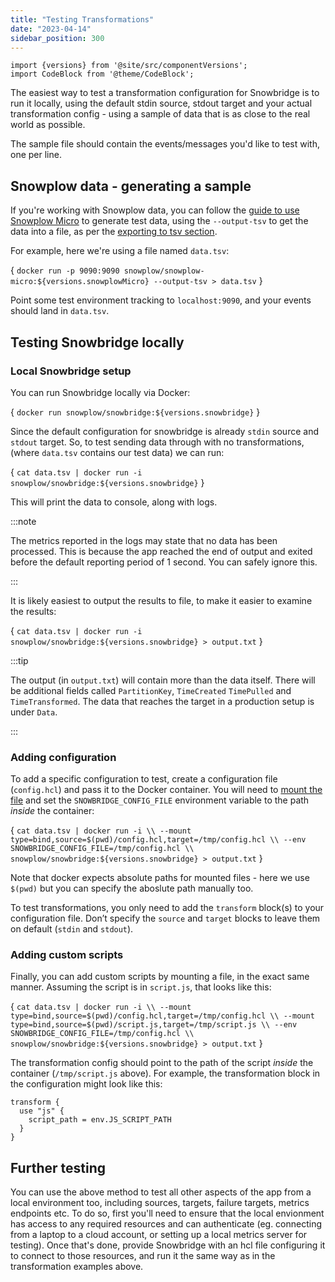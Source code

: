 ```yaml
---
title: "Testing Transformations"
date: "2023-04-14"
sidebar_position: 300
---
```


```mdx-code-block
import {versions} from '@site/src/componentVersions';
import CodeBlock from '@theme/CodeBlock';
```

The easiest way to test a transformation configuration for Snowbridge is to run it locally, using the default stdin source, stdout target and your actual transformation config - using a sample of data that is as close to the real world as possible.

The sample file should contain the events/messages you'd like to test with, one per line.

## Snowplow data - generating a sample

If you're working with Snowplow data, you can follow the [guide to use Snowplow Micro](/docs/getting-started-with-micro/basic-usage/index.md) to generate test data, using the `--output-tsv` to get the data into a file, as per the [exporting to tsv section](/docs/getting-started-with-micro/basic-usage/index.md#exporting-events-to-tsv).

For example, here we're using a file named `data.tsv`:

<CodeBlock language="bash">{
`docker run -p 9090:9090 snowplow/snowplow-micro:${versions.snowplowMicro} --output-tsv > data.tsv`
}</CodeBlock>

Point some test environment tracking to `localhost:9090`, and your events should land in `data.tsv`.

## Testing Snowbridge locally

### Local Snowbridge setup

You can run Snowbridge locally via Docker:

<CodeBlock language="bash">{
`docker run snowplow/snowbridge:${versions.snowbridge}`
}</CodeBlock>

Since the default configuration for snowbridge is already `stdin` source and `stdout` target. So, to test sending data through with no transformations, (where `data.tsv` contains our test data) we can run:

<CodeBlock language="bash">{
`cat data.tsv | docker run -i snowplow/snowbridge:${versions.snowbridge}`
}</CodeBlock>

This will print the data to console, along with logs.

:::note

The metrics reported in the logs may state that no data has been processed. This is because the app reached the end of output and exited before the default reporting period of 1 second. You can safely ignore this.

:::

It is likely easiest to output the results to file, to make it easier to examine the results:

<CodeBlock language="bash">{
`cat data.tsv | docker run -i snowplow/snowbridge:${versions.snowbridge} > output.txt`
}</CodeBlock>

:::tip

The output (in `output.txt`) will contain more than the data itself. There will be additional fields called `PartitionKey`, `TimeCreated` `TimePulled` and `TimeTransformed`. The data that reaches the target in a production setup is under `Data`.

:::

### Adding configuration

To add a specific configuration to test, create a configuration file (`config.hcl`) and pass it to the Docker container. You will need to [mount the file](https://docs.docker.com/storage/bind-mounts/) and set the `SNOWBRIDGE_CONFIG_FILE` environment variable to the path _inside_ the container:

<CodeBlock language="bash">{
`cat data.tsv | docker run -i \\
    --mount type=bind,source=$(pwd)/config.hcl,target=/tmp/config.hcl \\
    --env SNOWBRIDGE_CONFIG_FILE=/tmp/config.hcl \\
    snowplow/snowbridge:${versions.snowbridge} > output.txt`
}</CodeBlock>

Note that docker expects absolute paths for mounted files - here we use `$(pwd)` but you can specify the aboslute path manually too.

To test transformations, you only need to add the `transform` block(s) to your configuration file. Don’t specify the `source` and `target` blocks to leave them on default (`stdin` and `stdout`).

### Adding custom scripts

Finally, you can add custom scripts by mounting a file, in the exact same manner. Assuming the script is in `script.js`, that looks like this:

<CodeBlock language="bash">{
`cat data.tsv | docker run -i \\
    --mount type=bind,source=$(pwd)/config.hcl,target=/tmp/config.hcl \\
    --mount type=bind,source=$(pwd)/script.js,target=/tmp/script.js \\
    --env SNOWBRIDGE_CONFIG_FILE=/tmp/config.hcl \\
    snowplow/snowbridge:${versions.snowbridge} > output.txt`
}</CodeBlock>

The transformation config should point to the path of the script _inside_ the container (`/tmp/script.js` above). For example, the transformation block in the configuration might look like this:

```hcl
transform {
  use "js" {
    script_path = env.JS_SCRIPT_PATH
  }
}
```

## Further testing

You can use the above method to test all other aspects of the app from a local environment too, including sources, targets, failure targets, metrics endpoints etc. To do so, first you'll need to ensure that the local envionment has access to any required resources and can authenticate (eg. connecting from a laptop to a cloud account, or setting up a local metrics server for testing). Once that's done, provide Snowbridge with an hcl file configuring it to connect to those resources, and run it the same way as in the transformation examples above.
